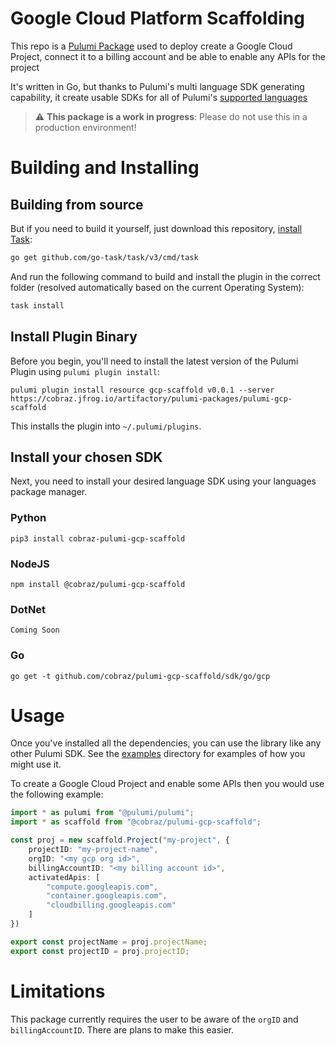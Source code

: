 # Google Cloud Platform Scaffolding

This repo is a [Pulumi Package](https://www.pulumi.com/docs/guides/pulumi-packages/) used to deploy create a Google Cloud Project,
connect it to a billing account and be able to enable any APIs for the project

It's written in Go, but thanks to Pulumi's multi language SDK generating capability, it create usable SDKs for all of Pulumi's [supported languages](https://www.pulumi.com/docs/intro/languages/)

> :warning: **This package is a work in progress**: Please do not use this in a production environment!

# Building and Installing

## Building from source

But if you need to build it yourself, just download this repository, [install](https://taskfile.dev/#/installation) [Task](https://taskfile.dev/):

```sh
go get github.com/go-task/task/v3/cmd/task
```

And run the following command to build and install the plugin in the correct folder (resolved automatically based on the current Operating System):

```sh
task install
```

## Install Plugin Binary

Before you begin, you'll need to install the latest version of the Pulumi Plugin using `pulumi plugin install`:

```
pulumi plugin install resource gcp-scaffold v0.0.1 --server https://cobraz.jfrog.io/artifactory/pulumi-packages/pulumi-gcp-scaffold
```

This installs the plugin into `~/.pulumi/plugins`.

## Install your chosen SDK

Next, you need to install your desired language SDK using your languages package manager.

### Python

```
pip3 install cobraz-pulumi-gcp-scaffold
```

### NodeJS

```
npm install @cobraz/pulumi-gcp-scaffold
```

### DotNet

```
Coming Soon
```

### Go

```
go get -t github.com/cobraz/pulumi-gcp-scaffold/sdk/go/gcp
```

# Usage

Once you've installed all the dependencies, you can use the library like any other Pulumi SDK. See the [examples](examples/) directory for examples of how you might use it.

To create a Google Cloud Project and enable some APIs then you would use the following example:

```typescript
import * as pulumi from "@pulumi/pulumi";
import * as scaffold from "@cobraz/pulumi-gcp-scaffold";

const proj = new scaffold.Project("my-project", {
    projectID: "my-project-name",
    orgID: "<my gcp org id>",
    billingAccountID: "<my billing account id>",
    activatedApis: [
        "compute.googleapis.com",
        "container.googleapis.com",
        "cloudbilling.googleapis.com"
    ]
})

export const projectName = proj.projectName;
export const projectID = proj.projectID;
```

# Limitations

This package currently requires the user to be aware of the `orgID` and `billingAccountID`. There are plans to make this easier.
